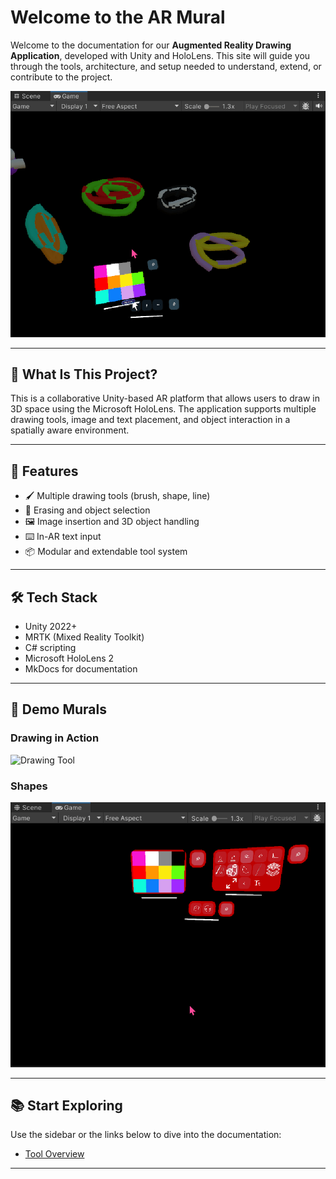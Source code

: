 # Welcome to the AR Mural 

Welcome to the documentation for our **Augmented Reality Drawing Application**, developed with Unity and HoloLens. This site will guide you through the tools, architecture, and setup needed to understand, extend, or contribute to the project.

![Project Showcase](images/colormixerproofofconcept.gif)  

---

## 🔧 What Is This Project?

This is a collaborative Unity-based AR platform that allows users to draw in 3D space using the Microsoft HoloLens. The application supports multiple drawing tools, image and text placement, and object interaction in a spatially aware environment.

---

## 🚀 Features

- 🖌️ Multiple drawing tools (brush, shape, line)
- 🧽 Erasing and object selection
- 🖼️ Image insertion and 3D object handling
- ⌨️ In-AR text input
- 📦 Modular and extendable tool system

---

## 🛠️ Tech Stack

- Unity 2022+
- MRTK (Mixed Reality Toolkit)
- C# scripting
- Microsoft HoloLens 2
- MkDocs for documentation

---

## 📸 Demo Murals

### Drawing in Action
![Drawing Tool](images/ar_mural_rainbow.gif)  

### Shapes
![Shape Tool](images/shapetoolrectangle.gif)  

---

## 📚 Start Exploring

Use the sidebar or the links below to dive into the documentation:

- [Tool Overview](tool_scripts.md)

---

